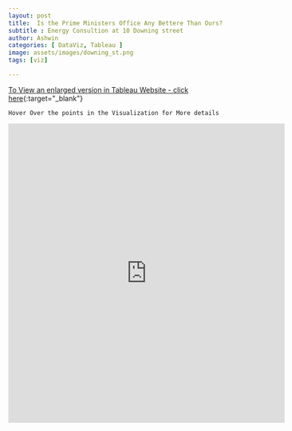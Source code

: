 ```yaml
---
layout: post
title:  Is the Prime Ministers Office Any Bettere Than Ours?
subtitle : Energy Consultion at 10 Downing street
author: Ashwin
categories: [ DataViz, Tableau ]
image: assets/images/downing_st.png
tags: [viz]

---
```

[To View an enlarged version in Tableau Website - click here](https://public.tableau.com/views/EC-10Downin_street-v2/Sheet1?:language=en-GB&:display_count=y&:origin=viz_share_link){:target="_blank"}

```
Hover Over the points in the Visualization for More details 
```

<iframe seamless frameborder="0" src="https://public.tableau.com/views/EC-10Downin_street-v2/Sheet1?:language=en-GB&:display_count=y&:origin=viz_share_link&:showVizHome=no" width = '110%' height = '600'></iframe>
